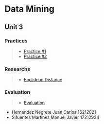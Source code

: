 # Data Mining

## Unit 3

### Practices

> * [Practice #1](https://github.com/JuanCarlos-Negrete/Data-Mining/tree/Unit_3/Unit_3/Practices/Practice01)
> * [Practice #2](https://github.com/JuanCarlos-Negrete/Data-Mining/tree/Unit_3/Unit_3/Practices/Practice02)

### Researchs
> * [Euclidean Distance](https://github.com/JuanCarlos-Negrete/Data-Mining/tree/Unit_3/Unit_3/Researchs/Euclidean%20Distance)

### Evaluation
> * [Evaluation](https://github.com/JuanCarlos-Negrete/Data-Mining/tree/Unit_3/Unit_3/Evaluation)

- Hernandez Negrete Juan Carlos 16212021
- Sifuentes Martinez Manuel Javier 17212934
